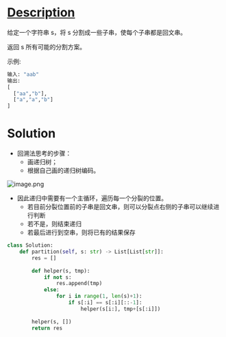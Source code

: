 # [Description](https://leetcode-cn.com/problems/palindrome-partitioning)
给定一个字符串 s，将 s 分割成一些子串，使每个子串都是回文串。

返回 s 所有可能的分割方案。

示例:
```python
输入: "aab"
输出:
[
  ["aa","b"],
  ["a","a","b"]
]
```


# Solution
- 回溯法思考的步骤：
	- 画递归树；
	- 根据自己画的递归树编码。 

![image.png](https://pic.leetcode-cn.com/298a80282ac3505fec3710abdc1e656c591cf7acaa3ba976151480729244b649-image.png)

- 因此递归中需要有一个主循环，遍历每一个分裂的位置。
	- 若目前分裂位置前的子串是回文串，则可以分裂点右侧的子串可以继续进行判断
	- 若不是，则结束递归
	- 若最后进行到空串，则将已有的结果保存
```python
class Solution:
    def partition(self, s: str) -> List[List[str]]:
        res = []
        
        def helper(s, tmp):
            if not s:
                res.append(tmp)
            else:
                for i in range(1, len(s)+1):
                    if s[:i] == s[:i][::-1]:
                        helper(s[i:], tmp+[s[:i]])
            
        helper(s, [])
        return res
```